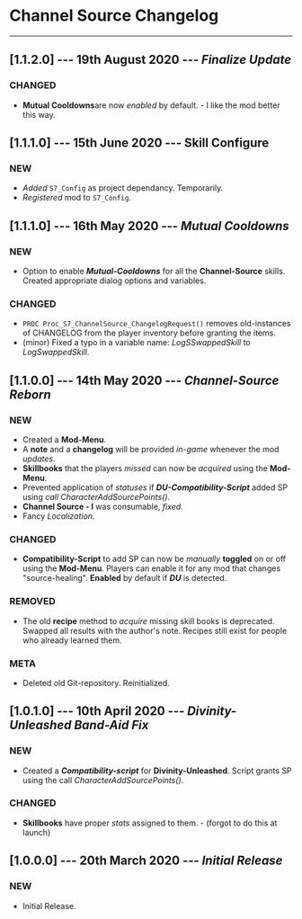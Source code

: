 # Channel Source Changelog

----------

## [1.1.2.0] --- 19th August 2020 --- **_Finalize Update_**

### CHANGED

* **Mutual Cooldowns**are now _enabled_ by default. - I like the mod better this way.

## [1.1.1.0] --- 15th June 2020 --- **Skill Configure**

### NEW

* _Added_ `S7_Config` as project dependancy. Temporarily.
* _Registered_ mod to `S7_Config`.

## [1.1.1.0] --- 16th May 2020 --- **_Mutual Cooldowns_**

### NEW

* Option to enable ***Mutual-Cooldowns*** for all the **Channel-Source** skills. Created appropriate dialog options and variables.

### CHANGED

* `PROC Proc_S7_ChannelSource_ChangelogRequest()` removes old-instances of CHANGELOG from the player inventory before granting the items.
* (minor) Fixed a typo in a variable name: _LogSSwappedSkill_ to _LogSwappedSkill_.

## [1.1.0.0] --- 14th May 2020 --- **_Channel-Source Reborn_**

### NEW

* Created a **Mod-Menu**.
* A **note** and a **changelog** will be provided *in-game* whenever the mod *updates*.
* **Skillbooks** that the players *missed* can now be *acquired* using the **Mod-Menu**.
* Prevented application of *statuses* if ***DU-Compatibility-Script*** added SP using *call CharacterAddSourcePoints()*.
* **Channel Source - I** was consumable, *fixed*.
* Fancy *Localization*.

### CHANGED

* **Compatibility-Script** to add SP can now be *manually* **toggled** on or off using the **Mod-Menu**. Players can enable it for any mod that changes "source-healing". **Enabled** by default if ***DU*** is detected.

### REMOVED

* The old **recipe** method to *acquire* missing skill books is deprecated. Swapped all results with the author's note. Recipes still exist for people who already learned them.

### META

* Deleted old Git-repository. Reinitialized.

## [1.0.1.0] --- 10th April 2020 --- **_Divinity-Unleashed Band-Aid Fix_**

### NEW

* Created a ***Compatibility-script*** for **Divinity-Unleashed**. Script grants SP using the call _CharacterAddSourcePoints()_.

### CHANGED

* **Skillbooks** have proper *stats* assigned to them. - (forgot to do this at launch)

## [1.0.0.0] --- 20th March 2020 --- **_Initial Release_**

### NEW

* Initial Release.
